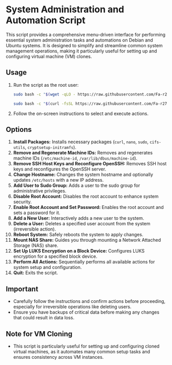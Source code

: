 # System Administration and Automation Script

This script provides a comprehensive menu-driven interface for performing essential system administration tasks and automations on Debian and Ubuntu systems. It is designed to simplify and streamline common system management operations, making it particularly useful for setting up and configuring virtual machine (VM) clones.

## Usage

1. Run the script as the root user:
 
   ```bash
   sudo bash -c "$(wget -qLO - https://raw.githubusercontent.com/Fa-r27-aD/LinuxMegaTools/main/lmt.sh)"
   ```
   ```bash
   sudo bash -c "$(curl -fsSL https://raw.githubusercontent.com/Fa-r27-aD/LinuxMegaTools/main/lmt.sh)"
   ```
   
2. Follow the on-screen instructions to select and execute actions.

## Options

1. **Install Packages:** Installs necessary packages (`curl`, `nano`, `sudo`, `cifs-utils`, `cryptsetup-initramfs`).
2. **Remove and Regenerate Machine IDs:** Removes and regenerates machine IDs (`/etc/machine-id`, `/var/lib/dbus/machine-id`).
3. **Remove SSH Host Keys and Reconfigure OpenSSH:** Removes SSH host keys and reconfigures the OpenSSH server.
4. **Change Hostname:** Changes the system hostname and optionally updates `/etc/hosts` with a new IP address.
5. **Add User to Sudo Group:** Adds a user to the sudo group for administrative privileges.
6. **Disable Root Account:** Disables the root account to enhance system security.
7. **Enable Root Account and Set Password:** Enables the root account and sets a password for it.
8. **Add a New User:** Interactively adds a new user to the system.
9. **Delete a User:** Deletes a specified user account from the system (irreversible action).
10. **Reboot System:** Safely reboots the system to apply changes.
11. **Mount NAS Share:** Guides you through mounting a Network Attached Storage (NAS) share.
12. **Set Up LUKS Encryption on a Block Device:** Configures LUKS encryption for a specified block device.
13. **Perform All Actions:** Sequentially performs all available actions for system setup and configuration.
14. **Quit:** Exits the script.

## Important

- Carefully follow the instructions and confirm actions before proceeding, especially for irreversible operations like deleting users.
- Ensure you have backups of critical data before making any changes that could result in data loss.

## Note for VM Cloning

- This script is particularly useful for setting up and configuring cloned virtual machines, as it automates many common setup tasks and ensures consistency across VM instances.
